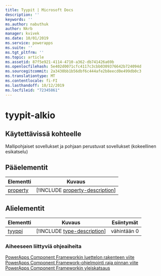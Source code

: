 ```yaml
---
title: Tyypit | Microsoft Docs
description: ''
keywords: ''
ms.author: nabuthuk
author: Nkrb
manager: kvivek
ms.date: 10/01/2019
ms.service: powerapps
ms.suite: ''
ms.tgt_pltfrm: ''
ms.topic: article
ms.assetid: 87f5e921-4114-4710-a362-db741426a69b
ms.openlocfilehash: 5e402d0071cfc4117c3cbb0309376642b724094d
ms.sourcegitcommit: 2a3430bb1b56dbf6c444afe2b8eecd0e499db0c3
ms.translationtype: MT
ms.contentlocale: fi-FI
ms.lasthandoff: 10/12/2019
ms.locfileid: "72345861"
---
```

# <a name="types-element"></a>tyypit-alkio

## <a name="available-for"></a>Käytettävissä kohteelle 

Mallipohjaiset sovellukset ja pohjaan perustuvat sovellukset (kokeellinen esikatselu) 

## <a name="parent-elements"></a>Pääelementit

|Elementti|Kuvaus|
|--|--|
|[property](property.md)|[!INCLUDE [property-description](includes/property-description.md)]|

## <a name="child-elements"></a>Alielementit

|Elementti|Kuvaus|Esiintymät|
|--|--|--|
|[tyyppi](type.md)|[!INCLUDE [type-description](includes/type-description.md)]|vähintään 0|


### <a name="related-topics"></a>Aiheeseen liittyviä ohjeaiheita

[PowerApps Component Frameworkin luettelon rakenteen viite](index.md)<br/>
[PowerApps Component Framework-ohjelmointi raja pinnan viite](../reference/index.md)<br/>
[PowerApps Component Frameworkin yleiskatsaus](../overview.md)